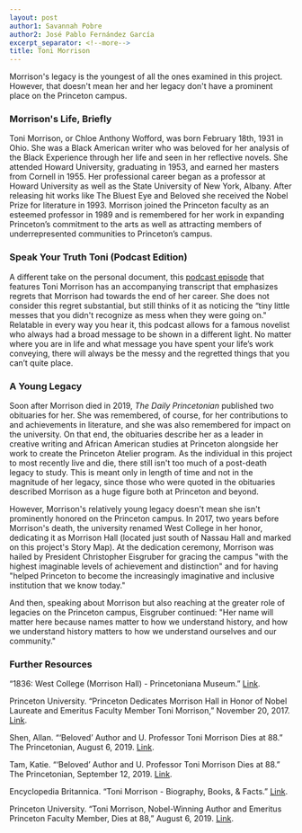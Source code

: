 ```yaml
---
layout: post
author1: Savannah Pobre
author2: José Pablo Fernández García
excerpt_separator: <!--more-->
title: Toni Morrison
---
```


Morrison's legacy is the youngest of all the ones examined in this project. However, that doesn't mean her and her legacy don't have a prominent place on the Princeton campus. <!--more-->

### Morrison's Life, Briefly ###
Toni Morrison, or Chloe Anthony Wofford, was born February 18th, 1931 in Ohio. She was a Black American writer who was beloved for her analysis of the Black Experience through her life and seen in her reflective novels. She attended Howard University, graduating in 1953, and earned her masters from Cornell in 1955. Her professional career began as a professor at Howard University as well as the State University of New York, Albany. After releasing hit works like The Bluest Eye and Beloved she received the Nobel Prize for literature in 1993. Morrison joined the Princeton faculty as an esteemed professor in 1989 and is remembered for her work in expanding Princeton’s commitment to the arts as well as attracting members of underrepresented communities to Princeton’s campus.

### Speak Your Truth Toni (Podcast Edition) ###
A different take on the personal document, this [podcast episode](https://www.npr.org/2016/01/22/463901896/i-regret-everything-toni-morrison-looks-back-on-her-personal-life) that features Toni Morrison has an accompanying transcript that emphasizes regrets that Morrison had towards the end of her career. She does not consider this regret substantial, but still thinks of it as noticing the “tiny little messes that you didn't recognize as mess when they were going on." Relatable in every way you hear it, this podcast allows for a famous novelist who always had a broad message to be shown in a different light. No matter where you are in life and what message you have spent your life’s work conveying, there will always be the messy and the regretted things that you can’t quite place. 

### A Young Legacy ###
Soon after Morrison died in 2019, *The Daily Princetonian* published two obituaries for her. She was remembered, of course, for her contributions to and achievements in literature, and she was also remembered for impact on the university. On that end, the obituaries describe her as a leader in creative writing and African American studies at Princeton alongside her work to create the Princeton Atelier program. As the individual in this project to most recently live and die, there still isn't too much of a post-death legacy to study. This is meant only in length of time and not in the magnitude of her legacy, since those who were quoted in the obituaries described Morrison as a huge figure both at Princeton and beyond.

However, Morrison's relatively young legacy doesn't mean she isn't prominently honored on the Princeton campus. In 2017, two years before Morrison's death, the university renamed West College in her honor, dedicating it as Morrison Hall (located just south of Nassau Hall and marked on this project's Story Map). At the dedication ceremony, Morrison was hailed by President Christopher Eisgruber for gracing the campus "with the highest imaginable levels of achievement and distinction" and for having "helped Princeton to become the increasingly imaginative and inclusive institution that we know today."

And then, speaking about Morrison but also reaching at the greater role of legacies on the Princeton campus, Eisgruber continued: "Her name will matter here because names matter to how we understand history, and how we understand history matters to how we understand ourselves and our community."

### Further Resources ###
“1836: West College (Morrison Hall) - Princetoniana Museum.” [Link](https://www.princetonianamuseum.org/artifact/67e32092-6793-4e0f-8a44-ce345825fe95).

Princeton University. “Princeton Dedicates Morrison Hall in Honor of Nobel Laureate and Emeritus Faculty Member Toni Morrison,” November 20, 2017. [Link](https://www.princeton.edu/news/2017/11/20/princeton-dedicates-morrison-hall-honor-nobel-laureate-and-emeritus-faculty-member).

Shen, Allan. “‘Beloved’ Author and U. Professor Toni Morrison Dies at 88.” The Princetonian, August 6, 2019. [Link](https://www.dailyprincetonian.com/article/2019/08/toni-morrison-dies).

Tam, Katie. “‘Beloved’ Author and U. Professor Toni Morrison Dies at 88.” The Princetonian, September 12, 2019. [Link](https://www.dailyprincetonian.com/article/2019/09/beloved-author-and-u-professor-toni-morrison-dies-at-88).

Encyclopedia Britannica. “Toni Morrison - Biography, Books, & Facts.” [Link](https://www.britannica.com/biography/Toni-Morrison).

Princeton University. “Toni Morrison, Nobel-Winning Author and Emeritus Princeton Faculty Member, Dies at 88,” August 6, 2019. [Link](https://www.princeton.edu/news/2019/08/06/toni-morrison-nobel-winning-author-and-emeritus-princeton-faculty-member-dies-88).

